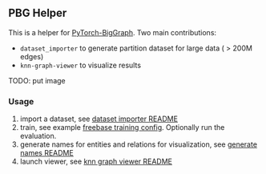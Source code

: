 ## PBG Helper

This is a helper for [PyTorch-BigGraph](https://github.com/facebookresearch/PyTorch-BigGraph/tree/master/torchbiggraph). Two main contributions:
* `dataset_importer` to generate partition dataset for large data ( >  200M edges)
* `knn-graph-viewer` to visualize results

TODO: put image

### Usage

1. import a dataset, see [dataset importer README](dataset_importer/README.md)
2. train, see example [freebase training config](train_configs/config_freebase_large_wikidata_like.py). Optionally run the evaluation.
3. generate names for entities and relations for visualization, see [generate names README](generate_names/README.md)
4. launch viewer, see [knn graph viewer README](knn-graph-viewer/back/README.md)

